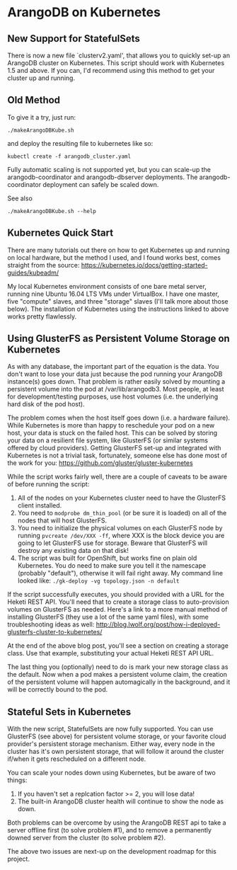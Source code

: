 # ArangoDB on Kubernetes

## New Support for StatefulSets

There is now a new file `clusterv2.yaml', that allows you to quickly set-up an ArangoDB cluster on Kubernetes.  This script should work with Kubernetes 1.5 and above.  If you can, I'd recommend using this method to get your cluster up and running.

## Old Method

To give it a try, just run:

    ./makeArangoDBKube.sh

and deploy the resulting file to kubernetes like so:

    kubectl create -f arangodb_cluster.yaml

Fully automatic scaling is not supported yet, but you can scale-up the arangodb-coordinator
and arangodb-dbserver deployments. The arangodb-coordinator deployment
can safely be scaled down.

See also

    ./makeArangoDBKube.sh --help

## Kubernetes Quick Start

There are many tutorials out there on how to get Kubernetes up and running on local hardware, but the method I used, and I found works best, comes straight from the source:  https://kubernetes.io/docs/getting-started-guides/kubeadm/

My local Kubernetes environment consists of one bare metal server, running nine Ubuntu 16.04 LTS VMs under VirtualBox.  I have one master, five "compute" slaves, and three "storage" slaves (I'll talk more about those below).  The installation of Kubernetes using the instructions linked to above works pretty flawlessly.

## Using GlusterFS as Persistent Volume Storage on Kubernetes

As with any database, the important part of the equation is the data.  You don't want to lose your data just because the pod running your ArangoDB instance(s) goes down.  That problem is rather easily solved by mounting a persistent volume into the pod at /var/lib/arangodb3.  Most people, at least for development/testing purposes, use host volumes (i.e. the underlying hard disk of the pod host).

The problem comes when the host itself goes down (i.e. a hardware failure).  While Kubernetes is more than happy to reschedule your pod on a new host, your data is stuck on the failed host.  This can be solved by storing your data on a resilient file system, like GlusterFS (or similar systems offered by cloud providers).  Getting GlusterFS set-up and integrated with Kubernetes is not a trivial task, fortunately, someone else has done most of the work for you:  https://github.com/gluster/gluster-kubernetes

While the script works fairly well, there are a couple of caveats to be aware of before running the script:

1.  All of the nodes on your Kubernetes cluster need to have the GlusterFS client installed.
2.  You need to `modprobe dm_thin_pool` (or be sure it is loaded) on all of the nodes that will host GlusterFS.
3.  You need to initialize the physical volumes on each GlusterFS node by running `pvcreate /dev/XXX -ff`, where XXX is the block device you are going to let GlusterFS use for storage.  Beware that GlusterFS will destroy any existing data on that disk!
4.  The script was built for OpenShift, but works fine on plain old Kubernetes.  You do need to make sure you tell it the namescape (probably "default"), otherwise it will fail right away.  My command line looked like: `./gk-deploy -vg topology.json -n default`

If the script successfully executes, you should provided with a URL for the Heketi REST API.  You'll need that to create a storage class to auto-provision volumes on GlusterFS as needed.  Here's a link to a more manual method of installing GlusterFS (they use a lot of the same yaml files), with some troubleshooting ideas as well: http://blog.lwolf.org/post/how-i-deployed-glusterfs-cluster-to-kubernetes/

At the end of the above blog post, you'll see a section on creating a storage class.  Use that example, substituting your actual Heketi REST API URL.

The last thing you (optionally) need to do is mark your new storage class as the default.  Now when a pod makes a persistent volume claim, the creation of the persistent volume will happen automagically in the background, and it will be correctly bound to the pod.

## Stateful Sets in Kubernetes

With the new script, StatefulSets are now fully supported.  You can use GlusterFS (see above) for persistent volume storage, or your favorite cloud provider's persistent storage mechanism.  Either way, every node in the cluster has it's own persistent storage, that will follow it around the cluster if/when it gets rescheduled on a different node.

You can scale your nodes down using Kubernetes, but be aware of two things:

1.  If you haven't set a replcation factor >= 2, you will lose data!
2.  The built-in ArangoDB cluster health will continue to show the node as down.

Both problems can be overcome by using the ArangoDB REST api to take a server offline first (to solve problem #1), and to remove a permanently downed server from the cluster (to solve problem #2).

The above two issues are next-up on the development roadmap for this project.
